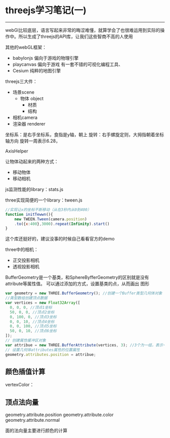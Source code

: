 threejs学习笔记(一)
===
***
webGl比较底层，语言写起来非常的晦涩难懂，就算学会了也很难运用到实际的操作中。所以生成了threejs的API库，让我们这些智商不高的人使用

其他的webGL框架：
* babylonjs 偏向于游戏的物理引擎
* playcanvas 偏向于游戏 有一套不错的可视化编程工具、
* Cesium 纯粹的地图引擎

threejs三大件：
* 场景scene
  * 物体 object
    * 材质
    * 结构
* 相机camera
* 渲染器 renderer

坐标系：是右手坐标系，食指是y轴，朝上
旋转：右手螺旋定则，大拇指朝着坐标轴方向 旋转一周表示6.28，

AxisHelper

让物体动起来的两种方式：
* 移动物体
* 移动相机

js监测性能的library：stats.js

three实现简便的一个library：tween.js
```js
//实现让x的坐标不断移动（从在3秒内从0到400）
function initTewwn(){
    new TWEEN.Tween(camera.position)
    .to({x:400},3000).repeat(Infinity).start()
}
```

这个库还挺好的，建议没事的时候自己看看官方的demo

three中的相机：
* 正交投影相机
* 透视投影相机

BufferGeometry是一个基类，和SphereByfferGeometry的区别就是没有attribute等属性值。
可以通过添加的方式，设置基类的点，从而画出 图形
```js
var geometry = new THREE.BufferGeometry(); //创建一个Buffer类型几何体对象
//类型数组创建顶点数据
var vertices = new Float32Array([
  0, 0, 0, //顶点1坐标
  50, 0, 0, //顶点2坐标
  0, 100, 0, //顶点3坐标
  0, 0, 10, //顶点4坐标
  0, 0, 100, //顶点5坐标
  50, 0, 10, //顶点6坐标
]);
// 创建属性缓冲区对象
var attribue = new THREE.BufferAttribute(vertices, 3); //3个为一组，表示一个顶点的xyz坐标
// 设置几何体attributes属性的位置属性
geometry.attributes.position = attribue;
```

## 颜色插值计算
vertexColor：

## 顶点法向量
geometry.attribute.position
geometry.attribute.color
geometry.attribute.normal

面的法向量主要进行颜色的计算


